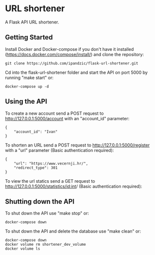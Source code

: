# URL shortener

A Flask API URL shortener.

## Getting Started 

Install Docker and Docker-compose if you don't have it installed (https://docs.docker.com/compose/install/) and clone the repository:
```
git clone https://github.com/ipandzic/flask-url-shortener.git
```

Cd into the flask-url-shortener folder and start the API on port 5000 by running "make start" or:
```
docker-compose up -d
```

## Using the API

To create a new account send a POST request to http://127.0.0.1:5000/account with an "account_id" parameter: 
```
{
	"account_id": "Ivan"
}
```

To shorten an URL send a POST request to http://127.0.0.1:5000/register with a "url" parameter (Basic authentication required): 
```
{
	"url": "https://www.vecernji.hr/",
	"redirect_type": 301
}
```

To view the url statics send a GET request to http://127.0.0.1:5000/statistics/<id:int>/ (Basic authentication required):

## Shutting down the API

To shut down the API use "make stop" or:
```
docker-compose down
```

To shut down the API and delete the database use "make clean" or:
```
docker-compose down
docker volume rm shortener_dev_volume
docker volume ls
```